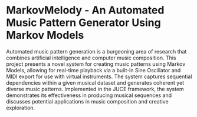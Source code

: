 # MarkovMelody - An Automated Music Pattern Generator Using Markov Models

Automated music pattern generation is a burgeoning area of research that combines artificial intelligence and computer music composition. This project presents a novel system for creating music patterns using Markov Models, allowing for real-time playback via a built-in Sine Oscillator and MIDI export for use with virtual instruments. The system captures sequential dependencies within a given musical dataset and generates coherent yet diverse music patterns. Implemented in the JUCE framework, the system demonstrates its effectiveness in producing musical sequences and discusses potential applications in music composition and creative exploration.

